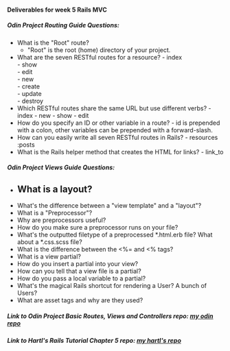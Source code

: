 #### Deliverables for week 5 Rails MVC
##### Odin Project Routing Guide Questions:
- What is the "Root" route?
    - "Root" is the root (home) directory of your project.
- What are the seven RESTful routes for a resource?
      - index  
      - show  
      - edit  
      - new  
      - create  
      - update  
      - destroy 
- Which RESTful routes share the same URL but use different verbs?
      - index
      - new
      - show
      - edit
- How do you specify an ID or other variable in a route?
      - id is prepended with a colon, other variables can be prepended with a forward-slash.
- How can you easily write all seven RESTful routes in Rails?
      - resources :posts
- What is the Rails helper method that creates the HTML for links?
      - link_to
##### Odin Project Views Guide Questions:
- What is a layout?
    -    
- What's the difference between a "view template" and a "layout"?
- What is a "Preprocessor"?
- Why are preprocessors useful?
- How do you make sure a preprocessor runs on your file?
- What's the outputted filetype of a preprocessed *.html.erb file? What about a *.css.scss file?
- What is the difference between the <%= and <% tags?
- What is a view partial?
- How do you insert a partial into your view?
- How can you tell that a view file is a partial?
- How do you pass a local variable to a partial?
- What's the magical Rails shortcut for rendering a User? A bunch of Users?
- What are asset tags and why are they used?

##### Link to Odin Project Basic Routes, Views and Controllers repo: [my odin repo](<linkhere>)
##### Link to Hartl's Rails Tutorial Chapter 5 repo: [my hartl's repo](<linkhere>)
